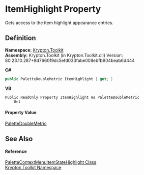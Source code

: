 # ItemHighlight Property


Gets access to the item highlight appearance entries.



## Definition
**Namespace:** <a href="79d2eac2-21f4-54ff-7552-b20c33c30600.md">Krypton.Toolkit</a>  
**Assembly:** Krypton.Toolkit (in Krypton.Toolkit.dll) Version: 80.23.10.287+8d7660f9dc5efd033fabe008ebfb904beab6d444

**C#**
``` C#
public PaletteDoubleMetric ItemHighlight { get; }
```
**VB**
``` VB
Public ReadOnly Property ItemHighlight As PaletteDoubleMetric
	Get
```



#### Property Value
<a href="2b86d5df-ad2d-fa2c-ef8d-2ac7e7ed808c.md">PaletteDoubleMetric</a>

## See Also


#### Reference
<a href="8c6b4bae-44e1-c768-71e8-a2fdcf847b52.md">PaletteContextMenuItemStateHighlight Class</a>  
<a href="79d2eac2-21f4-54ff-7552-b20c33c30600.md">Krypton.Toolkit Namespace</a>  
